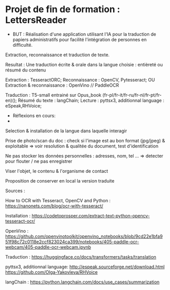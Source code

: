 # Projet de fin de formation : LettersReader

- BUT : 
Réalisation d'une application utilisant l'IA pour la traduction de papiers administratifs pour facilité l'intégration de personnes en difficulté.

Extraction, reconnaissance et traduction de texte.

Resultat : 
Une traduction écrite & orale dans la langue choisie : entièreté ou résumé du contenu

Extraction : TesseractORC; 
Reconnaissance : OpenCV, Pytesseract;
OU
Extraction & reconnaissance : OpenVino // PaddleOCR

Traduction : T5-small entrainé sur Opus_book (fr-pl/fr-it/fr-ru/fr-nl/fr-pt/fr-en)();
Résumé du texte : langChain;
Lecture : pyttsx3, additionnal language : eSpeak,RHVoice;

- Réflexions en cours:
- 
Selection & installation de la langue dans laquelle interagir

Prise de photo/scan du doc : check si l'image est au bon format (jpg/jpeg) & exploitable => voir resolution & qualitée du document, test d'identification

Ne pas stocker les données personnelles : adresses, nom, tel ... => detecter pour flouter / ne pas enregistrer

Viser l'objet, le contenu & l'organisme de contact

Proposition de conserver en local la version traduite


Sources :


How to OCR with Tesseract, OpenCV and Python : https://nanonets.com/blog/ocr-with-tesseract/

Installation : https://codetoprosper.com/extract-text-python-opencv-tesseract-ocr/

OpenVino : 
    https://github.com/openvinotoolkit/openvino_notebooks/blob/9cd22e1bfa951f98c72c0118e2ccf823024ca399/notebooks/405-paddle-ocr-webcam/405-paddle-ocr-webcam.ipynb

Traduction :
    https://huggingface.co/docs/transformers/tasks/translation

pyttsx3, additionnal language:
    http://espeak.sourceforge.net/download.html
    https://github.com/Olga-Yakovleva/RHVoice


langChain : 
    https://python.langchain.com/docs/use_cases/summarization
